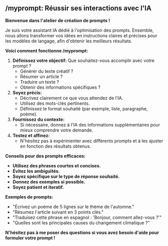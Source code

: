 ##  /myprompt:  Réussir ses interactions avec l'IA 

**Bienvenue dans l'atelier de création de prompts !** 

Je suis votre assistant IA dédié à l'optimisation des prompts.  Ensemble, nous allons transformer vos idées en instructions claires et précises pour les modèles de langage, afin d'obtenir les meilleurs résultats.

**Voici comment fonctionne /myprompt:**

1. **Définissez votre objectif:** Que souhaitez-vous accomplir avec votre prompt ? 
    * Générer du texte créatif ?
    * Résumer un article ?
    * Traduire un texte ?
    * Obtenir des informations spécifiques ?
2. **Soyez précis:** 
    * Décrivez clairement ce que vous attendez de l'IA.
    * Utilisez des mots-clés pertinents.
    * Définissez le format souhaité (par exemple, liste, paragraphe, poème).
3. **Fournissez du contexte:** 
    * Si nécessaire, donnez à l'IA des informations supplémentaires pour mieux comprendre votre demande.
4. **Testez et affinez:** 
    * N'hésitez pas à expérimenter avec différents prompts et à les ajuster en fonction des résultats obtenus.

**Conseils pour des prompts efficaces:**

* **Utilisez des phrases courtes et concises.**
* **Évitez les ambiguïtés.**
* **Soyez spécifique sur le type de réponse souhaité.**
* **Donnez des exemples si possible.**
* **Soyez patient et iteratif.**

**Exemples de prompts:**

* "Écrivez un poème de 5 lignes sur le thème de l'automne."
* "Résumez l'article suivant en 3 points clés."
* "Traduisez cette phrase en espagnol : 'Bonjour, comment allez-vous ?'"
* "Quelles sont les principales causes du changement climatique ?"

**N'hésitez pas à me poser des questions si vous avez besoin d'aide pour formuler votre prompt !** 


